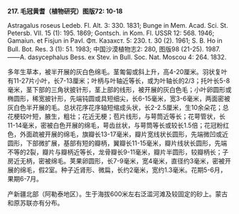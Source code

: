 **217. 毛冠黄耆（植物研究）图版72: 10-18**

Astragalus roseus Ledeb. Fl. Alt. 3: 330. 1831; Bunge in Mem. Acad. Sci. St. Petersb. VII. 15 (1): 195. 1869; Gontsch. in Kom. Fl. USSR 12: 568. 1946; Gamaiun. et Fisjun in Pavl. Φπ. Казахст. 5: 230. t. 30 (2). 1961; S. B. Ho in Bull. Bot. Res. 3 (1): 51. 1983; 中国沙漠植物志2: 280, 图版98 (21-25). 1987.——A. dasycephalus Bess. ex Stev. in Bull. Soc. Nat. Moscou 4: 264. 1832.

多年生草本，被半开展的灰白色绵毛。茎匍匐或斜上升，高4-20厘米。羽状复叶有11-27片小叶，长7-13厘米；叶柄与叶轴近等长，或为叶轴长的2/3；托叶长5-8毫米，茎下部的三角状披针形，茎上部的线形，被开展的灰白色毛；小叶卵圆形或椭圆形，稀宽披针形，先端钝圆或具短细尖，长6-15毫米，宽3-6毫米，两面密被灰白色半开展的毛。总状花序花序轴短缩成头状，长2-2.5厘米，生10余朵花；总花梗较叶短，腋生，粗壮；花近无梗；苞片线形，与萼筒近等长；花萼管状，长11-14毫米，密被白色开展的绵毛，萼齿丝状，与萼筒等长或较长1.5倍；花冠粉红色，外面疏被开展的绵毛，旗瓣长13-17毫米，瓣片宽线状长圆形，先端微凹或近圆形，下部微扩展，基部有短的瓣柄，翼瓣长11-15毫米，瓣片线状长圆形，先端不等的2裂，瓣片与瓣柄近等长，龙骨瓣长9-11毫米，瓣片半圆形，较瓣柄长；子房近无柄，密被绵毛。荚果卵圆形，长7-9毫米，宽4毫米，直径约3毫米，密被开展的绵毛，假2室。种子近肾形、微扁，长约2毫米，宽约1.3毫米。花期5-6月，果期6-7月。

产新疆北部（阿勒泰地区）。生于海拔600米左右泛滥河滩及较固定的砂上。蒙古和原苏联亦有分布。
